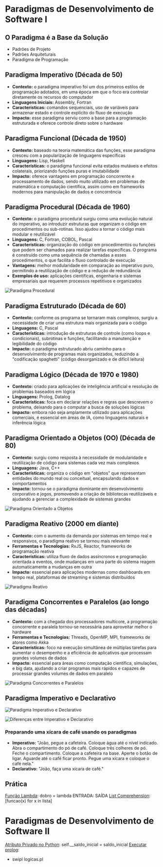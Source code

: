 # Paradigmas de Desenvolvimento de Software I
## O Paradigma é a Base da Solução
- Padrões de Projeto
- Padrões Arquiteturais
- Paradigma de Programação


## Paradigma Imperativo (Década de 50)
- **Contexto:** o paradigma imperativo foi um dos primeiros estilos de programação adotados, em uma época em que o foco era controlar diretamente os recursos do computador
- **Linguagens Iniciais:** Assembly, Fortran
- **Características:** comandos sequenciais, uso de variáveis para armazenar estado e controle explícito do fluxo de execução
- **Impacto:** esse paradigma serviu como a base para a programação estruturada e oferece controle direto sobre o hardware


## Paradigma Funcional (Década de 1950)
- **Contexto:** baseado na teoria matemática das funções, esse paradigma cresceu com a popularização de linguagens específicas
- **Linguagens:** Lisp, Haskell
- **Características:** o paradigma funcional evita estados mutáveis e efeitos colaterais, priorizando funções puras e imutabilidade
- **Impacto:** oferece vantagens em programação concorrente e processamento de dados, sendo muito utilizado em problemas de matemática e computação científica, assim como em frameworks modernos para manipulação de dados e concorrência


## Paradigma Procedural (Década de 1960)
- **Contexto:** o paradigma procedural surgiu como uma evolução natural do imperativo, ao introduzir estruturas que organizam o código em procedimentos ou sub-rotinas. Isso ajudou a tornar o código mais modular e reutilizável
- **Linguagens:** C, Fortran, COBOL, Pascal
- **Características:** organização do código em procedimentos ou funções que podem ser chamados para realizar tarefas específicas. O programa é construído como uma sequência de chamadas a esses procedimentos, o que facilita o fluxo controlado de execução
- **Vantagens:** melhor modularidade em comparação ao imperativo puro, permitindo a reutilização de código e a redução de redundância
- **Exemplos de uso:** aplicações científicas, engenharia e sistemas empresariais que requerem processos repetitivos e organizados


![Paradigma Procedural](./assets/paradigma-procedural.png)


## Paradigma Estruturado (Década de 60)
- **Contexto:** conforme os programa se tornaram mais complexos, surgiu a necessidade de criar uma estrutura mais organizada para o código
- **Linguagens:** C, Pascal
- **Características:** introdução de estruturas de controle (como loops e condicionais), subrotinas e funções, facilitando a manutenção e legibilidade do código
- **Impacto:** o paradigma estruturado abriu caminho para o desenvolvimento de programas mais organizados, reduzindo a "codificação spaghetti" (código desorganizado e de difícil leitura)


## Paradigma Lógico (Década de 1970 e 1980)
- **Contexto:** criado para aplicações de inteligência artificial e resolução de problemas baseados em lógica
- **Linguagens:** Prolog, Datalog
- **Características:** foca em declarar relações e regras que descrevem o problema, deixando para o computar a busca de soluções lógicas
- **Impacto:** embora não seja amplamente utilizado para aplicações comerciais, é essencial em áreas de IA, como linguagens naturais e inferência lógica


## Paradigma Orientado a Objetos (OO) (Década de 80)
- **Contexto:** surgiu como resposta à necessidade de modularidade e reutilização de código para sistemas cada vez mais complexos
- **Linguagens:** Java, C++
- **Características:** organiza o código em "objetos" que representam entidades do mundo real ou conceitual, encapsulando dados e comportamentos
- **Impacto:** tornou-se o paradigma dominante em desenvolvimento corporativo e jogos, promovendo a criação de bibliotecas reutilizáveis e ajudando a gerenciar a complexidade de sistemas grandes


![Paradigma Orientado a Objetos](./assets/paradigma-oo.png)


## Paradigma Reativo (2000 em diante)
- **Contexto:** com o aumento da demanda por sistemas em tempo real e responsivos, o paradigma reativo se tornou mais relevante
- **Ferramentas e Tecnologias:** RxJS, Reactor, frameworks de programação reativa
- **Características:** utiliza fluxo de dados assíncronos e programação orientada a eventos, onde mudanças em uma parte do sistema reagem automaticamente a mudanças em outra
- **Impacto:** essencial para aplicações modernas como dashboards em tempo real, plataformas de streaming e sistemas distribuídos


![Paradigma Reativo](./assets/paradigma-reativo.png)


## Paradigma Concorrentes e Paralelos (ao longo das décadas)
- **Contexto:** com a chegada dos processadores multicore, a programação concorrente e paralela tornou-se necessária para aproveitar melhor o hardware
- **Ferramentas e Tecnologias:** Threads, OpenMP, MPI, frameworks de atores como Akka
- **Características:** foco na execução simultânea de múltiplas tarefas para aumentar o desempenho e a eficiência de aplicativos que processam grandes volumes de dados
- **Impacto:** essencial para áreas como computação científica, simulações, e big data, ajudando a criar programas mais rápidos e capazes de processar grandes volumes de dados em paralelo


![Paradigma Concorrentes e Paralelos](./assets/paradigmas-concorrentes-paralelos.png)


## Paradigma Imperativo e Declarativo
![Paradigma Imperativo e Declarativo](./assets/paradigmas-imperativo-declarativo.png)


![Diferenças entre Imperativo e Declarativo](./assets/diferencas-imperativo-declarativo.png)


### Preparando uma xícara de café usando os paradigmas
- **Imperativo:** "João, pegue a cafeteira. Coloque água até o nível indicado. Abra o compartimento do pó de café. Coloque três colheres de pó. Feche o compartimento. Coloque a cafeteira na base. Aperte o botão de ligar. Aguarde até o café ficar pronto. Pegue uma xícara e coloque o café nela."
- **Declarativo:** "João, faça uma xícara de café."


## Prática
[Função Lambda](./pratica/aula/funcional/lambda.py): dobro = lambda ENTRADA: SAÍDA
[List Comprehension](./pratica/aula/funcional/puras-alta-ordem.py): [funcao(x) for x in lista]



# Paradigmas de Desenvolvimento de Software II
[Atributo Privado no Python](./pratica/aula/orientada-objeto/encapsulamento.py): self.__saldo_inicial = saldo_inicial 
[Executar prolog](./pratica/aula/logico/logicas.pl):
- swipl logicas.pl



